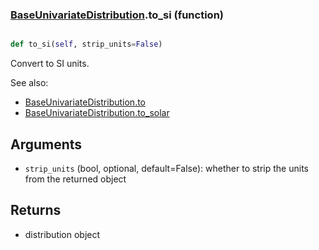 ### [BaseUnivariateDistribution](BaseUnivariateDistribution.md).to_si (function)


```py

def to_si(self, strip_units=False)

```



Convert to SI units.

See also:

* [BaseUnivariateDistribution.to](BaseUnivariateDistribution.to.md)
* [BaseUnivariateDistribution.to_solar](BaseUnivariateDistribution.to_solar.md)

Arguments
------------
* `strip_units` (bool, optional, default=False): whether to strip the
    units from the returned object

Returns
-------------
* distribution object

